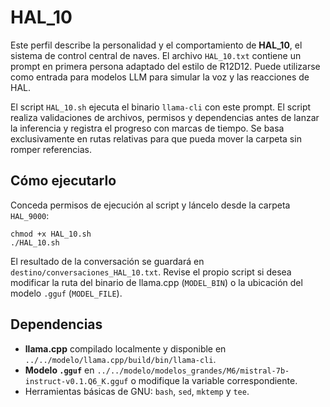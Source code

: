 # HAL_10

Este perfil describe la personalidad y el comportamiento de **HAL_10**, el sistema de control central de naves. El archivo `HAL_10.txt` contiene un prompt en primera persona adaptado del estilo de R12D12. Puede utilizarse como entrada para modelos LLM para simular la voz y las reacciones de HAL.

El script `HAL_10.sh` ejecuta el binario `llama-cli` con este prompt. El script realiza validaciones de archivos, permisos y dependencias antes de lanzar la inferencia y registra el progreso con marcas de tiempo. Se basa exclusivamente en rutas relativas para que pueda mover la carpeta sin romper referencias.

## Cómo ejecutarlo

Conceda permisos de ejecución al script y láncelo desde la carpeta `HAL_9000`:

    chmod +x HAL_10.sh
    ./HAL_10.sh

El resultado de la conversación se guardará en `destino/conversaciones_HAL_10.txt`. Revise el propio script si desea modificar la ruta del binario de llama.cpp (`MODEL_BIN`) o la ubicación del modelo `.gguf` (`MODEL_FILE`).

## Dependencias

- **llama.cpp** compilado localmente y disponible en `../../modelo/llama.cpp/build/bin/llama-cli`.
- **Modelo `.gguf`** en `../../modelo/modelos_grandes/M6/mistral-7b-instruct-v0.1.Q6_K.gguf` o modifique la variable correspondiente.
- Herramientas básicas de GNU: `bash`, `sed`, `mktemp` y `tee`.